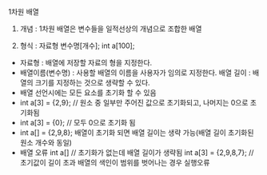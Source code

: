 1차원 배열
1) 개념 : 1차원 배열은 변수들을 일적선상의 개념으로 조합한 배열

2) 형식 : 자료형 변수명[개수]; int a[100];
- 자료형 : 배열에 저장할 자료의 형을 지정한다.
- 배열이름(변수명) : 사용할 배열의 이름을 사용자가 임의로 지정한다.
배열 길이 : 배열의 크기를 지정하는 것으로 생략할 수 있다.
- 배열 선언시에는 모든 요소를 초기화 할 수 있음
- int a[3] = {2,9}; // 원소 중 일부만 주어진 값으로 초기화되고, 나머지는 0으로 초기화됨
- int a[3] = {0}; // 모두 0으로 초기화 됨
- int a[] = {2,9,8}; 배열이 초기화 되면 배열 길이는 생략 가능(배열 길이 초기화된 원소 개수와 동일)
- 배열 오류
int a[] // 초기화가 없는데 배열 길이가 생략됨
int a[3] = {2,9,8,7}; // 초기값이 길이 초과
배열의 색인이 범위를 벗어나는 경우 실행오류